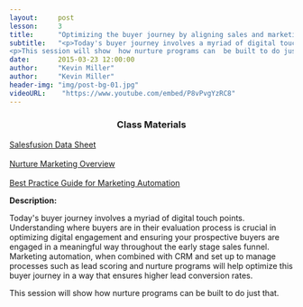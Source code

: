 ```yaml
---
layout:     post
lesson:		3
title:      "Optimizing the buyer journey by aligning sales and marketing"
subtitle:   "<p>Today's buyer journey involves a myriad of digital touch points.  Understanding where buyers are in their evaluation process is crucial in optimizing digital engagement and ensuring your prospective buyers are engaged in a meaningful way throughout the early stage sales funnel.  Marketing automation, when combined with CRM and set up to manage processes such as lead scoring and nurture programs will help optimize this buyer journey in a way that ensures higher lead conversion rates.</p>
<p>This session will show  how nurture programs can  be built to do just that.</p>"
date:       2015-03-23 12:00:00
author:     "Kevin Miller"
author:     "Kevin Miller"
header-img: "img/post-bg-01.jpg"
videoURL:    "https://www.youtube.com/embed/P8vPvgYzRC8"
---
```


<h3 style="text-align:center;">Class Materials</h3>
<section class="materials text-center">
<a href="http://www.salesfusion.com/downloads/Marketing%20Automation%20for%20SalesLogix.pdf" target="blank">Salesfusion Data Sheet</a>
<br>
<br>
<a href="http://www.salesfusion.com/downloads/Nurture%20Marketing%20Programs.pdf" target="blank">Nurture Marketing Overview</a>
<br>
<br>
<a href="http://www.salesfusion.com/downloads/Salesfusion_B2Best_Infor-CRM-Integration.pdf" target="blank">Best Practice Guide for Marketing Automation</a>
</section>

<p><b>Description:</b></p>

<p>Today's buyer journey involves a myriad of digital touch points.  Understanding where buyers are in their evaluation process is crucial in optimizing digital engagement and ensuring your prospective buyers are engaged in a meaningful way throughout the early stage sales funnel.  Marketing automation, when combined with CRM and set up to manage processes such as lead scoring and nurture programs will help optimize this buyer journey in a way that ensures higher lead conversion rates.</p>
<p>This session will show  how nurture programs can  be built to do just that.</p>

<br>